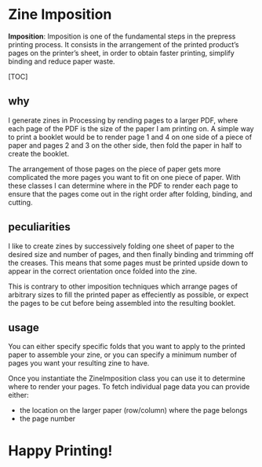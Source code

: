 # Zine Imposition

__Imposition__: 
Imposition is one of the fundamental steps 
in the prepress printing process. 
It consists in the arrangement of the printed 
product’s pages on the printer’s sheet, 
in order to obtain faster printing, 
simplify binding and reduce paper waste.

[TOC]

## why

I generate zines in Processing by rending pages 
to a larger PDF, where each page of the PDF is 
the size of the paper I am printing on.
A simple way to print a booklet would be to 
render page 1 and 4 on one side of a piece of paper
and pages 2 and 3 on the other side,
then fold the paper in half to create the booklet.

The arrangement of those pages on the piece of paper
gets more complicated the more pages you want to fit
on one piece of paper. With these classes I can 
determine where in the PDF to render each page to
ensure that the pages come out in the right order after
folding, binding, and cutting.

## peculiarities

I like to create zines by successively folding one sheet of paper
to the desired size and number of pages, and then finally binding
and trimming off the creases. This means that some pages must be
printed upside down to appear in the correct orientation once
folded into the zine. 

This is contrary to other imposition techniques which arrange 
pages of arbitrary sizes to fill the printed paper as effeciently
as possible, or expect the pages to be cut before being assembled
into the resulting booklet.

## usage

You can either specify specific folds that you want to
apply to the printed paper to assemble your zine, or you
can specify a minimum number of pages you want your resulting
zine to have.

Once you instantiate the ZineImposition class you can use it to
determine where to render your pages. To fetch individual page data
you can provide either:

* the location on the larger paper (row/column) where the page belongs
* the page number

# Happy Printing!
